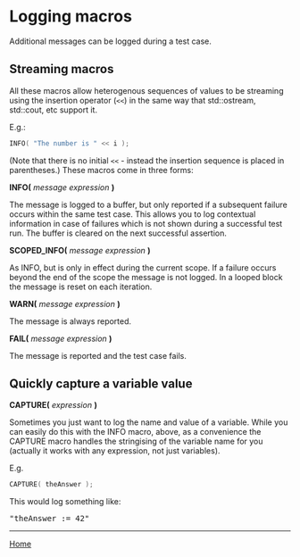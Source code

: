 # Logging macros

Additional messages can be logged during a test case.

## Streaming macros

All these macros allow heterogenous sequences of values to be streaming using the insertion operator (```<<```) in the same way that std::ostream, std::cout, etc support it.

E.g.:
```c++
INFO( "The number is " << i );
```

(Note that there is no initial ```<<``` - instead the insertion sequence is placed in parentheses.)
These macros come in three forms:

**INFO(** _message expression_ **)**

The message is logged to a buffer, but only reported if a subsequent failure occurs within the same test case. This allows you to log contextual information in case of failures which is not shown during a successful test run. The buffer is cleared on the next successful assertion.

**SCOPED_INFO(** _message expression_ **)**

As INFO, but is only in effect during the current scope. If a failure occurs beyond the end of the scope the message is not logged. In a looped block the message is reset on each iteration.

**WARN(** _message expression_ **)**

The message is always reported.

**FAIL(** _message expression_ **)**

The message is reported and the test case fails.

## Quickly capture a variable value

**CAPTURE(** _expression_ **)**

Sometimes you just want to log the name and value of a variable. While you can easily do this with the INFO macro, above, as a convenience the CAPTURE macro handles the stringising of the variable name for you (actually it works with any expression, not just variables).

E.g.
```c++
CAPTURE( theAnswer );
```

This would log something like:

<pre>"theAnswer := 42"</pre>

---

[Home](../README.md)